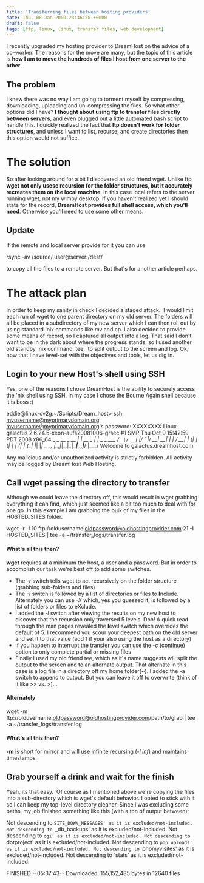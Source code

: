 ```yaml
---
title: 'Transferring files between hosting providers'
date: Thu, 08 Jan 2009 23:46:50 +0000
draft: false
tags: [ftp, linux, linux, transfer files, web development]
---
```


I recently upgraded my hosting provider to DreamHost on the advice of a co-worker. The reasons for the move are many, but the topic of this article is **how I am to move the hundreds of files I host from one server to the other**.

The problem
-----------

I knew there was no way I am going to torment myself by compressing, downloading, uploading and un-compressing the files. So what other options did I have? **I thought about using ftp to transfer files directly between servers**, and even plugged out a little automated bash script to handle this. I quickly realized the fact that **ftp doesn't work for folder structures**, and unless I want to list, recurse, and create directories then this option would not suffice.

The solution
============

So after looking around for a bit I discovered an old friend wget. Unlike ftp, **wget not only usese recursion for the folder structures, but it accurately recreates them on the local machine**. In this case local refers to the server running wget, not my wimpy desktop. If you haven't realized yet I should state for the record, **DreamHost provides full shell access, which you'll need**. Otherwise you'll need to use some other means.

Update
------

If the remote and local server provide for it you can use

rsync -av /source/ user@server:/dest/

to copy all the files to a remote server. But that's for another article perhaps.

The attack plan
===============

In order to keep my sanity in check I decided a staged attack.  I would limit each run of wget to one parent directory on my old server. The folders will all be placed in a subdirectory of my new server which I can then roll out by using standard 'nix commands like mv and cp. I also decided to provide some means of record, so I captured all output into a log. That said I don't want to be in the dark about where the progress stands, so I used another old standby 'nix command, tee,  to split output to the screen and log. Ok, now that I have level-set with the objectives and tools, let us dig in.

Login to your new Host's shell using SSH
----------------------------------------

Yes, one of the reasons I chose DreamHost is the ability to securely access the 'nix shell using SSH. In my case I chose the Bourne Again shell because it is boss :)

eddie@linux-cv2g:~/Scripts/Dream_host> ssh myusername@myprimarydomain.org
myusername@myprimarydomain.org's password: XXXXXXXX
Linux galactus 2.6.24.5-xeon-aufs20081006-grsec #1 SMP Thu Oct 9 15:42:59 PDT 2008 x86_64
              _            _
   __ _  __ _| | __ _  ___| |_ _   _ ___
  / _` |/ _` | |/ _` |/ __| __| | | / __|
 | (_| | (_| | | (_| | (__| |_| |_| \__   \__, |\__,_|_|\__,_|\___|\__|\__,_|___/
  |___/
 Welcome to galactus.dreamhost.com

Any malicious and/or unauthorized activity is strictly forbidden.
All activity may be logged by DreamHost Web Hosting.

Call wget passing the directory to transfer
-------------------------------------------

Although we could leave the directory off, this would result in wget grabbing everything it can find, which just seemed like a bit too much to deal with for one go. In this example I am grabbing the bulk of my files in the HOSTED_SITES folder.

wget -r -l 10 ftp://oldusername:oldpassword@oldhostingprovider.com:21 -I HOSTED_SITES | tee -a ~/transfer_logs/transfer.log

#### What's all this then?

**wget** requires at a minimum the host, a user and a password. But in order to accomplish our task we're best off to add some switches.

*   The _-r_ switch tells wget to act recursively on the folder structure (grabbing sub-folders and files)
*   The _-I_ switch is followed by a list of directories or files to **I**nclude. Alternately you can use _-X_ which, yes you guessed it, is followed by a list of folders or files to eXclude.
*   I added the _-l_ switch after viewing the results on my new host to discover that the recursion only traversed 5 levels. Doh! A quick read through the man pages revealed the **l**evel switch which overrides the default of 5. I recommend you scour your deepest path on the old server and set it to that value (add 1 if your also using the host as a directory)
*   If you happen to interrupt the transfer you can use the _-c_ (continue) option to only complete partial or missing files
*   Finally I used my old friend tee, which as it's name suggests will split the output to the screen and to an alternate output. That alternate in this case is a log file in a directory off my home folder(~). I added the -a switch to append to output. But you can leave it off to overwrite (think of it like >> vs. >).
.

#### Alternately

wget -m ftp://oldusername:oldpassword@oldhostingprovider.com/path/to/grab | tee -a ~/transfer_logs/transfer.log

#### What's all this then?

**-m** is short for mirror and will use infinite recursing (_-l inf_) and maintains timestamps.

Grab yourself a drink and wait for the finish
---------------------------------------------

Yeah, its that easy.  Of course as I mentioned above we're copying the files into a sub-directory which is wget's default behavior. I opted to stick with it so I can keep my top-level directory cleaner. Since I was excluding some paths, my job finished something like this (with a ton of output between);

Not descending to `SITE_DOWN_MESSAGES' as it is excluded/not-included.
Not descending to `_db_backups' as it is excluded/not-included.
Not descending to `cgi' as it is excluded/not-included.
Not descending to `dotproject' as it is excluded/not-included.
Not descending to `php_uploads' as it is excluded/not-included.
Not descending to `phpmyvisites' as it is excluded/not-included.
Not descending to `stats' as it is excluded/not-included.

FINISHED --05:37:43--
Downloaded: 155,152,485 bytes in 12640 files
